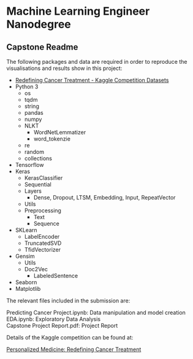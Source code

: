 # Machine Learning Engineer Nanodegree

## Capstone Readme

The following packages and data are required in order to reproduce the visualisations and results show in this project:

* [Redefining Cancer Treatment - Kaggle Competition Datasets](https://www.kaggle.com/c/msk-redefining-cancer-treatment/data)
* Python 3
    * os
    * tqdm
    * string
    * pandas
    * numpy
    * NLKT
        * WordNetLemmatizer
        * word_tokenzie
    * re
    * random
    * collections
* Tensorflow
* Keras
    * KerasClassifier
    * Sequential
    * Layers
        * Dense, Dropout, LTSM, Embedding, Input, RepeatVector
    * Utils
    * Preprocessing
        * Text
        * Sequence
* SKLearn
    * LabelEncoder
    * TruncatedSVD
    * TfidVectorizer
* Gensim
    * Utils
    * Doc2Vec
        * LabeledSentence
* Seaborn
* Matplotlib

The relevant files included in the submission are:

Predicting Cancer Project.ipynb: Data manipulation and model creation  
EDA.ipynb: Exploratory Data Analysis  
Capstone Project Report.pdf: Project Report

Details of the Kaggle competition can be found at:

[Personalized Medicine: Redefining Cancer Treatment](https://www.kaggle.com/c/msk-redefining-cancer-treatment)

